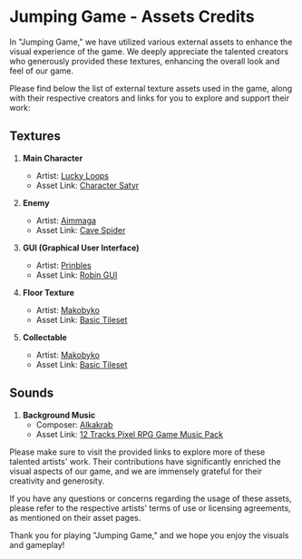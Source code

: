 # Jumping Game - Assets Credits

In "Jumping Game," we have utilized various external assets to enhance the visual experience of the game. We deeply appreciate the talented creators who generously provided these textures, enhancing the overall look and feel of our game.

Please find below the list of external texture assets used in the game, along with their respective creators and links for you to explore and support their work:

## Textures

1. **Main Character**
   - Artist: [Lucky Loops](https://lucky-loops.itch.io/character-satyr)
   - Asset Link: [Character Satyr](https://lucky-loops.itch.io/character-satyr)

2. **Enemy**
   - Artist: [Aimmaga](https://aimmaga.itch.io/)
   - Asset Link: [Cave Spider](https://aimmaga.itch.io/cave-spider)

3. **GUI (Graphical User Interface)**
   - Artist: [Prinbles](https://prinbles.itch.io/)
   - Asset Link: [Robin GUI](https://prinbles.itch.io/robin)

4. **Floor Texture**
   - Artist: [Makobyko](https://makobyko.itch.io/)
   - Asset Link: [Basic Tileset](https://makobyko.itch.io/basic-tileset)

5. **Collectable**
   - Artist: [Makobyko](https://makobyko.itch.io/)
   - Asset Link: [Basic Tileset](https://makobyko.itch.io/basic-tileset)

## Sounds

1. **Background Music**
   - Composer: [Alkakrab](https://alkakrab.itch.io/)
   - Asset Link: [12 Tracks Pixel RPG Game Music Pack](https://alkakrab.itch.io/free-12-tracks-pixel-rpg-game-music-pack)

Please make sure to visit the provided links to explore more of these talented artists' work. Their contributions have significantly enriched the visual aspects of our game, and we are immensely grateful for their creativity and generosity.

If you have any questions or concerns regarding the usage of these assets, please refer to the respective artists' terms of use or licensing agreements, as mentioned on their asset pages.

Thank you for playing "Jumping Game," and we hope you enjoy the visuals and gameplay!
